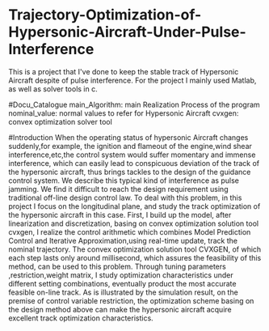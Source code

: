 # Trajectory-Optimization-of-Hypersonic-Aircraft-Under-Pulse-Interference
This is a project that I've done to keep the stable track of Hypersonic Aircraft despite of pulse interference. 
For the project I mainly used Matlab, as well as solver tools in c.

#Docu_Catalogue
main_Algorithm: main Realization Process of the program
nominal_value: normal values to refer for Hypersonic Aircraft
cvxgen: convex optimization solver tool

#Introduction
When the operating status of hypersonic Aircraft changes suddenly,for example, the ignition and flameout of the engine,wind shear interference,etc,the control system would suffer momentary and immense interference, which can easily lead to conspicuous deviation of the track of the hypersonic aircraft, thus brings tackles to the design of the guidance control system. We describe this typical kind of interference as pulse jamming. We find it difficult to reach the design requirement using traditional off-line design control law. To deal with this problem, in this project I focus on the longitudinal plane, and study the track optimization of the hypersonic aircraft in this case. First, I build up the model, after linearization and discretization, basing on convex optimization solution tool cvxgen, I realize the control arithmetic which combines Model Prediction Control and Iterative Approximation,using real-time update, track the nominal trajectory. The convex optimization solution tool CVXGEN, of which each step lasts only around millisecond, which assures the feasibility of this method, can be used to this problem. Through tuning parameters ,restriction,weight matrix, I study optimization characteristics under different setting combinations, eventually product the most accurate feasible on-line track. As is illustrated by the simulation result, on the premise of control variable restriction, the optimization scheme basing on the design method above can make the hypersonic aircraft acquire excellent track optimization characteristics.
